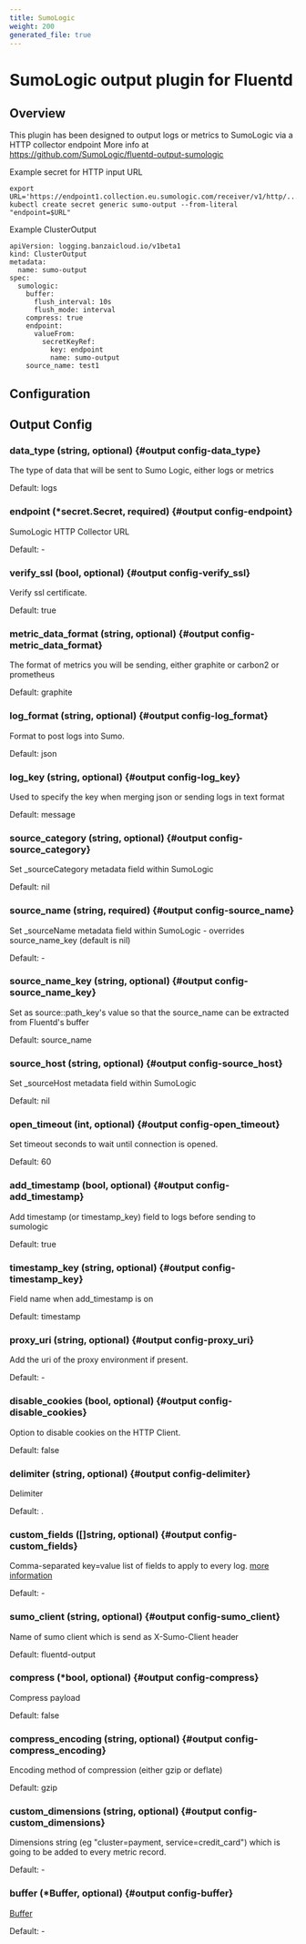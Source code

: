 ```yaml
---
title: SumoLogic
weight: 200
generated_file: true
---
```


# SumoLogic output plugin for Fluentd
## Overview
This plugin has been designed to output logs or metrics to SumoLogic via a HTTP collector endpoint
More info at https://github.com/SumoLogic/fluentd-output-sumologic

 Example secret for HTTP input URL
 ```
export URL='https://endpoint1.collection.eu.sumologic.com/receiver/v1/http/.......'
kubectl create secret generic sumo-output --from-literal "endpoint=$URL"
```

 Example ClusterOutput

```
apiVersion: logging.banzaicloud.io/v1beta1
kind: ClusterOutput
metadata:
  name: sumo-output
spec:
  sumologic:
    buffer:
      flush_interval: 10s
      flush_mode: interval
    compress: true
    endpoint:
      valueFrom:
        secretKeyRef:
          key: endpoint
          name: sumo-output
    source_name: test1
```

## Configuration
## Output Config

### data_type (string, optional) {#output config-data_type}

The type of data that will be sent to Sumo Logic, either logs or metrics  

Default:  logs

### endpoint (*secret.Secret, required) {#output config-endpoint}

SumoLogic HTTP Collector URL 

Default: -

### verify_ssl (bool, optional) {#output config-verify_ssl}

Verify ssl certificate.  

Default:  true

### metric_data_format (string, optional) {#output config-metric_data_format}

The format of metrics you will be sending, either graphite or carbon2 or prometheus  

Default:  graphite

### log_format (string, optional) {#output config-log_format}

Format to post logs into Sumo.  

Default:  json

### log_key (string, optional) {#output config-log_key}

Used to specify the key when merging json or sending logs in text format  

Default:  message

### source_category (string, optional) {#output config-source_category}

Set _sourceCategory metadata field within SumoLogic  

Default:  nil

### source_name (string, required) {#output config-source_name}

Set _sourceName metadata field within SumoLogic - overrides source_name_key (default is nil) 

Default: -

### source_name_key (string, optional) {#output config-source_name_key}

Set as source::path_key's value so that the source_name can be extracted from Fluentd's buffer  

Default:  source_name

### source_host (string, optional) {#output config-source_host}

Set _sourceHost metadata field within SumoLogic  

Default:  nil

### open_timeout (int, optional) {#output config-open_timeout}

Set timeout seconds to wait until connection is opened.  

Default:  60

### add_timestamp (bool, optional) {#output config-add_timestamp}

Add timestamp (or timestamp_key) field to logs before sending to sumologic  

Default:  true

### timestamp_key (string, optional) {#output config-timestamp_key}

Field name when add_timestamp is on  

Default:  timestamp

### proxy_uri (string, optional) {#output config-proxy_uri}

Add the uri of the proxy environment if present. 

Default: -

### disable_cookies (bool, optional) {#output config-disable_cookies}

Option to disable cookies on the HTTP Client.  

Default:  false

### delimiter (string, optional) {#output config-delimiter}

Delimiter  

Default:  .

### custom_fields ([]string, optional) {#output config-custom_fields}

Comma-separated key=value list of fields to apply to every log. [more information](https://help.sumologic.com/Manage/Fields#http-source-fields) 

Default: -

### sumo_client (string, optional) {#output config-sumo_client}

Name of sumo client which is send as X-Sumo-Client header  

Default:  fluentd-output

### compress (*bool, optional) {#output config-compress}

Compress payload  

Default:  false

### compress_encoding (string, optional) {#output config-compress_encoding}

Encoding method of compression (either gzip or deflate)  

Default:  gzip

### custom_dimensions (string, optional) {#output config-custom_dimensions}

Dimensions string (eg "cluster=payment, service=credit_card") which is going to be added to every metric record. 

Default: -

### buffer (*Buffer, optional) {#output config-buffer}

[Buffer](../buffer/) 

Default: -


